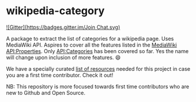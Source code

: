 # wikipedia-category
[![Gitter](https://badges.gitter.im/Join Chat.svg)](https://gitter.im/wikipedia-category/wikipedia-category?utm_source=badge&utm_medium=badge&utm_campaign=pr-badge&utm_content=badge)

A package to extract the list of categories for a wikipedia page. Uses MediaWiki API. Aspires to cover all the features listed in the [MediaWiki API:Properties](https://www.mediawiki.org/wiki/API:Properties). Only [API:Categories](https://www.mediawiki.org/wiki/API:Categories) has been covered so far. Yes the name will change upon inclusion of more features. :smile:

We have a specially curated [list of resources](https://github.com/abinashmeher999/wikipedia-category/wiki/Resources#first-time-contributors) needed for this project in case you are a first time contributor. Check it out!

NB: This repository is more focused towards first time contributors who are new to Github and Open Source.
